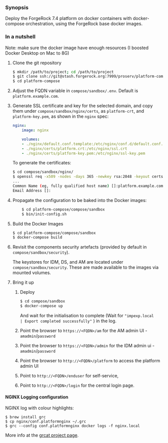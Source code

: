 ### Synopsis

Deploy the ForgeRock 7.4 platform on docker containers with docker-compose orchestration, using the ForgeRock base docker images.

### In a nutshell

Note: make sure the docker image have enough resources (I boosted Docker Desktop on Mac to 8G)

1. Clone the git repository
	```bash
	$ mkdir /path/to/project; cd /path/to/project
	$ git clone ssh://git@stash.forgerock.org:7999/proserv/platform-compose.git
	$ cd platform-compose
	```
1. Adjust the FQDN variable in `compose/sandbox/.env`. Default is `platform.example.com`. 

1. Generate SSL certificate and key for the selected domain, and copy them under `compose/sandbox/nginx/certs`, as `platform-crt`, and `platform-key.pem`, as shown in the `nginx` spec:
	
	```yaml
	nginx:
		image: nginx

		volumes:
		- ./nginx/default.conf.template:/etc/nginx/conf.d/default.conf.template
		- ./nginx/certs/platform.crt:/etc/nginx/ssl.crt
		- ./nginx/certs/platform-key.pem:/etc/nginx/ssl-key.pem
    ```
	
	To generate the certificates: 

    ```bash
	$ cd compose/sandbox/nginx/
	$ openssl req -x509 -nodes -days 365 -newkey rsa:2048 -keyout certs/platform-key.pem -out certs/platform.crt
	...
	Common Name (eg, fully qualified host name) []:platform.example.com
	Email Address []:
	```
1. Propagate the configuration to be baked into the Docker images:

	```bash
		$ cd platform-compose/compose/sandbox
		$ bin/init-config.sh
	```

1. Build the Docker Images
	```bash
	$ cd platform-compose/compose/sandbox
	$ docker-compose build
	```

1. Revisit the components security artefacts (provided by default in `compose/sandbox/security`).

	The keystores for IDM, DS, and AM are located under `compose/sandbox/security`. These are made available to the images via mounted volumes.

1. Bring it up
	1. Deploy
		```bash
		$ cd compose/sandbox
		$ docker-compose up
		```
		And wait for the initialisation to complete (Wait for `"impexp.local     | Export completed successfully"` ) in the log.

	1. Point the browser to `https://<FQDN>/am` for the AM admin UI - `amadmin`/`password`
	1. Point the browser to `https://<FQDN>/admin` for the IDM admin ui - `amadmin`/`password`
	1. Point the browser to `http://<FQDN>/platform` to access the platform admin UI
	1. Point to `http://<FQDN>/enduser` for self-service,
	1. Point to `http://<FQDN>/login` for the central login page.

#### NGINX Logging configuration

NGINX log with colour highlights:

```
$ brew install grc
$ cp nginx/conf.platformnginx ~/.grc
$ grc --config conf.platformnginx docker logs -f nginx.local
```

More info at the [grcat project page](https://github.com/garabik/grc).